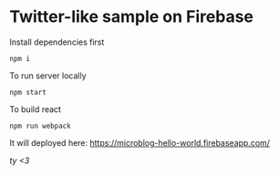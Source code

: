 # Twitter-like sample on Firebase

Install dependencies first
```
npm i
```
To run server locally 
```
npm start
```
To build react
```
npm run webpack
```

It will deployed here: https://microblog-hello-world.firebaseapp.com/

*ty <3*
